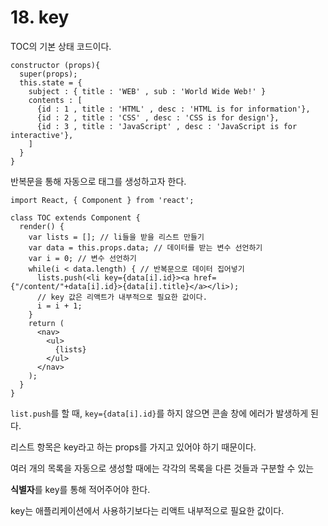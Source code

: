 # 18. key



TOC의 기본 상태 코드이다.

```react
constructor (props){
  super(props);
  this.state = {
    subject : { title : 'WEB' , sub : 'World Wide Web!' }
    contents : [
      {id : 1 , title : 'HTML' , desc : 'HTML is for information'},
      {id : 2 , title : 'CSS' , desc : 'CSS is for design'},
      {id : 3 , title : 'JavaScript' , desc : 'JavaScript is for interactive'},
    ]
  }
}
```



반복문을 통해 자동으로 태그를 생성하고자 한다.

```react
import React, { Component } from 'react';

class TOC extends Component {
  render() {
    var lists = []; // li들을 받을 리스트 만들기
    var data = this.props.data; // 데이터를 받는 변수 선언하기
    var i = 0; // 변수 선언하기
    while(i < data.length) { // 반복문으로 데이터 집어넣기
      lists.push(<li key={data[i].id}><a href={"/content/"+data[i].id}>{data[i].title}</a></li>);
      // key 값은 리액트가 내부적으로 필요한 값이다.
      i = i + 1;
    }
    return (
      <nav>
        <ul>
          {lists}
        </ul>
      </nav>
    );
  }
}
```



`list.push`를 할 때, `key={data[i].id}`를 하지 않으면 콘솔 창에 에러가 발생하게 된다.

리스트 항목은 key라고 하는 props를 가지고 있어야 하기 때문이다.

여러 개의 목록을 자동으로 생성할 때에는 각각의 목록을 다른 것들과 구분할 수 있는

**식별자**를 key를 통해 적어주어야 한다.

key는 애플리케이션에서 사용하기보다는 리액트 내부적으로 필요한 값이다.

